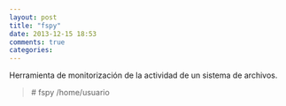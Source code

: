 ```yaml
---
layout: post
title: "fspy"
date: 2013-12-15 18:53
comments: true
categories: 
---
```

Herramienta de monitorización de la actividad de un sistema de archivos.

>\# fspy /home/usuario 

